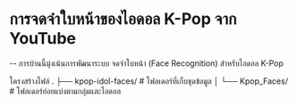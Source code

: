 

# การจดจำใบหน้าของไอดอล K-Pop จาก YouTube

-- 
การบ้านนี้มุ่งเน้นการพัฒนาระบบ จดจำใบหน้า (Face Recognition) สำหรับไอดอล K-Pop 

โครงสร้างไฟล์
.
├── kpop-idol-faces/     # โฟลเดอร์ที่เก็บชุดข้อมูล
│   └── Kpop_Faces/      # โฟลเดอร์ย่อยแบ่งตามกลุ่มและไอดอล

       
